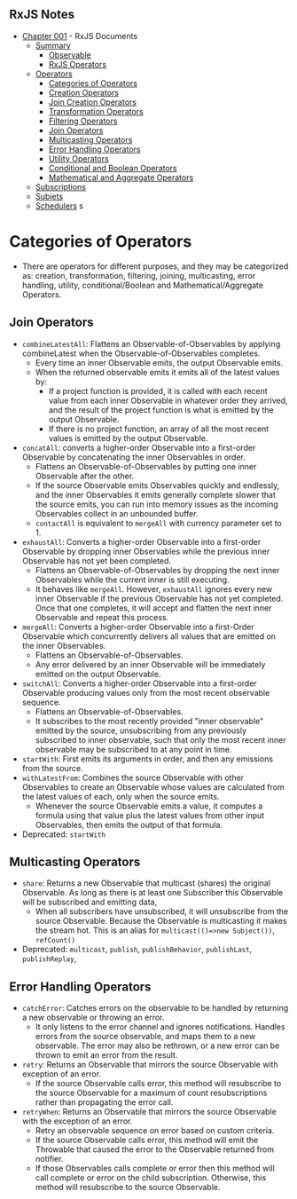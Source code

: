 
## RxJS Notes
- [Chapter 001](Documentation/README.md) - RxJS Documents
    - [Summary](Documentation/README.md) 
        - [Observable](Documentation/README.md#observable) 
        - [RxJS Operators](Documentation/README.md#rxjs-operators) 
    - [Operators](Documentation/Operators_001.md) 
        - [Categories of Operators](Documentation/Operators_001.md#categories-of-operators) 
        - [Creation Operators](Documentation/Operators_001.md#creation-operators) 
        - [Join Creation Operators](Documentation/Operators_002.md#join-creation-operators) 
        - [Transformation Operators](Documentation/Operators_003.md#transformation-operators) 
        - [Filtering Operators](Documentation/Operators_004.md#filtering-operators) 
        - [Join Operators](Documentation/Operators_005.md#join-operators) 
        - [Multicasting Operators](Documentation/Operators_005.md#multicasting-operators) 
        - [Error Handling Operators](Documentation/Operators_005.md#error-handling-operators) 
        - [Utility Operators](Documentation/Operators_006.md#utility-operators) 
        - [Conditional and Boolean Operators](Documentation/Operators_006.md#conditional-and-boolean-operators) 
        - [Mathematical and Aggregate Operators](Documentation/Operators_006.md#mathematical-and-aggregate-operators) 
    - [Subscriptions](Documentation/subscriptions_and_subjets.md#subscription) 
    - [Subjets](Documentation/subscriptions_and_subjets.md#subjects) 
    - [Schedulers](Documentation/subscriptions_and_subjets.md#schedulers) s

# Categories of Operators 
- There are operators for different purposes, and they may be categorized as: creation, transformation, filtering, joining, multicasting, error handling, utility, conditional/Boolean and Mathematical/Aggregate Operators. 

## Join Operators 
- `combineLatestAll`: Flattens an Observable-of-Observables by applying combineLatest when the Observable-of-Observables completes. 
    - Every time an inner Observable emits, the output Observable emits. 
    - When the returned observable emits it emits all of the latest values by: 
        - If a project function is provided, it is called with each recent value from each inner Observable in whatever order they arrived, and the result of the project function is what is emitted by the output Observable. 
        - If there is no project function, an array of all the most recent values is emitted by the output Observable. 
- `concatAll`: converts a higher-order Observable into a first-order Observable by concatenating the inner Observables in order.  
    - Flattens an Observable-of-Observables by putting one inner Observable after the other. 
    - If the source Observable emits Observables quickly and endlessly, and the inner Observables it emits generally complete slower that the source emits, you can run into memory issues as the incoming Observables collect in an unbounded buffer. 
    - `contactAll` is equivalent to `mergeAll` with currency parameter set to 1. 
- `exhaustAll`: Converts a higher-order Observable into a first-order Observable by dropping inner Observables while the previous inner Observable has not yet been completed. 
    - Flattens an Observable-of-Observables by dropping the next inner Observables while the current inner is still executing. 
    - It behaves like `mergeAll`. However, `exhaustAll` ignores every new inner Observable if the previous Observable has not yet completed. Once that one completes, it will accept and flatten the next inner Observable and repeat this process. 
- `mergeAll`: Converts a higher-order Observable into a first-Order Observable which concurrently delivers all values that are emitted on the inner Observables. 
    - Flattens an Observable-of-Observables. 
    - Any error delivered by an inner Observable will be immediately emitted on the output Observable. 
- `switchAll`: Converts a higher-order Observable into a first-order Observable producing values only from the most recent observable sequence. 
    - Flattens an Observable-of-Observables. 
    - It subscribes to the most recently provided "inner observable" emitted by the source, unsubscribing from any previously subscribed to inner observable, such that only the most recent inner observable may be subscribed to at any point in time. 
- `startWith`: First emits its arguments in order, and then any emissions from the source. 
- `withLatestFrom`: Combines the source Observable with other Observables to create an Observable whose values are calculated from the latest values of each, only when the source emits. 
    - Whenever the source Observable emits a value, it computes a formula using that value plus the latest values from other input Observables, then emits the output of that formula. 
- Deprecated: `startWith` 

## Multicasting Operators 
- `share`: Returns a new Observable that multicast (shares) the original Observable. As long as there is at least one Subscriber this Observable will be subscribed and emitting data,  
    - When all subscribers have unsubscribed, it will unsubscribe from the source Observable. Because the Observable is multicasting it makes the stream hot. This is an alias for `multicast(()=>new Subject())`, `refCount()` 
- Deprecated: `multicast`, `publish`, `publishBehavior`, `publishLast`, `publishReplay`,  

## Error Handling Operators 
- `catchError`: Catches errors on the observable to be handled by returning a new observable or throwing an error. 
    - It only listens to the error channel and ignores notifications. Handles errors from the source observable, and maps them to a new observable. The error may also be rethrown, or a new error can be thrown to emit an error from the result. 
- `retry`: Returns an Observable that mirrors the source Observable with exception of an error. 
    - If the source Observable calls error, this method will resubscribe to the source Observable for a maximum of count resubscriptions rather than propagating the error call. 
- `retryWhen`: Returns an Observable that mirrors the source Observable with the exception of an error.  
    - Retry an observable sequence on error based on custom criteria. 
    - If the source Observable calls error, this method will emit the Throwable that caused the error to the Observable returned from notifier.  
    - If those Observables calls complete or error then this method will call complete or error on the child subscription. Otherwise, this method will resubscribe to the source Observable. 
